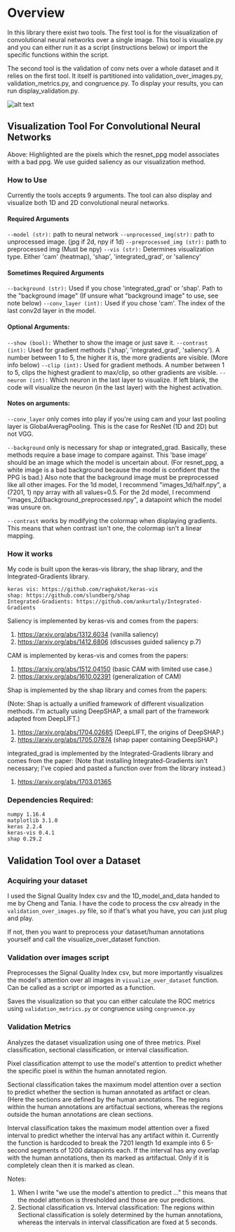 # Overview

In this library there exist two tools. The first tool is for the visualization
of convolutional neural networks over a single image. This tool is visualize.py
and you can either run it as a script (instructions below) or import the specific
functions within the script. 

The second tool is the validation of conv nets over a whole dataset and it relies
on the first tool. It itself is partitioned into validation_over_images.py, 
validation_metrics.py, and congruence.py. To display your results, you can run 
display_validation.py.


![alt text](https://github.com/oliverzhang42/vis/blob/master/saliency.png?raw=true)

## Visualization Tool For Convolutional Neural Networks

Above: Highlighted are the pixels which the resnet_ppg model associates with a 
bad ppg. We use guided saliency as our visualization method.

### How to Use
Currently the tools accepts 9 arguments. The tool can also display and visualize
both 1D and 2D convolutional neural 
networks. 

#### Required Arguments
```--model (str):``` path to neural network
```--unprocessed_img(str):``` path to unprocessed image. (jpg if 2d, npy if 1d)
```--preprocessed_img (str):``` path to preprocessed img (Must be npy)
```--vis (str):``` Determines visualization type. Either 'cam' (heatmap), 
'shap', 'integrated_grad', or 'saliency' 

#### Sometimes Required Arguments
```--background (str):``` Used if you chose 'integrated_grad' or 'shap'. Path 
to the "background image" (If unsure what 
"background image" to use, see note below)
```--conv_layer (int):``` Used if you chose 'cam'. The index of the last conv2d 
layer in the model.

#### Optional Arguments:
```--show (bool):``` Whether to show the image or just save it.
```--contrast (int):``` Used for gradient methods ('shap', 'integrated_grad', 
'saliency'). A number between 1 to 5, the 
higher it is, the more gradients are visible. (More info below)
```--clip (int):``` Used for gradient methods. A number between 1 to 5, clips 
the highest gradient to max/clip, so other
 gradients are visible.
```--neuron (int):``` Which neuron in the last layer to visualize. If left 
blank, the code will visualize the neuron (in
 the last layer) with the highest activation.

#### Notes on arguments:
```--conv_layer``` only comes into play if you're using cam and your last pooling
layer is GlobalAveragPooling. This is the case for ResNet (1D and 2D) but not VGG.

```--background``` only is necessary for shap or integrated_grad. Basically, 
these methods require a base image to compare against. This 'base image' should 
be an image which the model is uncertain about. (For resnet_ppg, a white image 
is a bad background because the model is confident that the PPG is bad.) Also 
note that the background image must be preprocessed like all other images. For the
1d model, I recommend "images_1d/half.npy", a (7201, 1) npy array with all values=0.5.
For the 2d model, I recommend "images_2d/background_preprocessed.npy", a datapoint
which the model was unsure on.

```--contrast``` works by modifying the colormap when displaying gradients. This
 means that when contrast isn't one, the colormap isn't a linear mapping.

### How it works

My code is built upon the keras-vis library, the shap library, and the 
Integrated-Gradients library. 

```
keras vis: https://github.com/raghakot/keras-vis
shap: https://github.com/slundberg/shap
Integrated-Gradients: https://github.com/ankurtaly/Integrated-Gradients
```

Saliency is implemented by keras-vis and comes from the papers:

1. https://arxiv.org/abs/1312.6034 (vanilla saliency)
2. https://arxiv.org/abs/1412.6806 (discusses guided saliency p.7)

CAM is implemented by keras-vis and comes from the papers:

1. https://arxiv.org/abs/1512.04150 (basic CAM with limited use case.)
2. https://arxiv.org/abs/1610.02391 (generalization of CAM)

Shap is implemented by the shap library and comes from the papers:

(Note: Shap is actually a unified framework of different visualization methods. 
I'm actually using DeepSHAP, a small part of the framework adapted from DeepLIFT.)

1. https://arxiv.org/abs/1704.02685 (DeepLIFT, the origins of DeepSHAP.)
2. https://arxiv.org/abs/1705.07874 (shap paper containing DeepSHAP.)

integrated_grad is implemented by the Integrated-Gradients library and comes 
from the paper: (Note that installing Integrated-Gradients isn't necessary; I've
 copied and pasted a function over from the library instead.)

1. https://arxiv.org/abs/1703.01365

### Dependencies Required:
```
numpy 1.16.4
matplotlib 3.1.0
keras 2.2.4
keras-vis 0.4.1
shap 0.29.2
```

## Validation Tool over a Dataset

### Acquiring your dataset

I used the Signal Quality Index csv and the 1D_model_and_data handed to me by 
Cheng and Tania. I have the code to process the csv already in the 
```validation_over_images.py``` file, so if that's what you have, you can 
just plug and play. 

If not, then you want to preprocess your dataset/human annotations yourself
and call the visualize_over_dataset function.

### Validation over images script

Preprocesses the Signal Quality Index csv, but more importantly visualizes
the model's attention over all images in ```visualize_over_dataset``` function.
Can be called as a script or imported as a function.

Saves the visualization so that you can either calculate the ROC metrics using
```validation_metrics.py``` or congruence using ```congruence.py```

### Validation Metrics

Analyzes the dataset visualization using one of three metrics. Pixel classification,
sectional classification, or interval classification.

Pixel classification attempt to use the model's attention to predict whether the
specific pixel is within the human annotated region. 

Sectional classification takes the maximum model attention over a section to predict
whether the section is human annotated as artifact or clean. (Here the sections are
defined by the human annotations. The regions within the human annotations are 
artifactual sections, whereas the regions outside the human annotations are clean
sections.

Interval classification takes the maximum model attention over a fixed interval to
predict whether the interval has any artifact within it. Currently the function
is hardcoded to break the 7201 length 1d example into 6 5-second segments of 1200
datapoints each. If the interval has any overlap with the human annotations, then
its marked as artifactual. Only if it is completely clean then it is marked as clean.

Notes:
1. When I write "we use the model's attention to predict ..." this means that the
model attention is thresholded and those are our predictions.
2. Sectional classification vs. Interval classification: The regions within 
Sectional classification is solely determined by the human annotations, whereas the
intervals in interval classification are fixed at 5 seconds.
